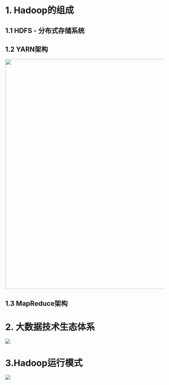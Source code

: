 # 1. Hadoop的组成

## 1.1 HDFS - 分布式存储系统

## 1.2 YARN架构

<img title="" src="file:///C:/Users/lichunyang/AppData/Roaming/marktext/images/2022-07-03-13-28-52-image.png" alt="" width="728">

## 1.3 MapReduce架构

# 2. 大数据技术生态体系

![](C:\Users\lichunyang\AppData\Roaming\marktext\images\2022-07-03-14-56-59-image.png)

# 3.Hadoop运行模式

![](C:\Users\lichunyang\AppData\Roaming\marktext\images\2022-07-10-23-29-05-image.png)

